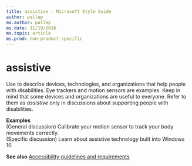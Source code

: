 ```yaml
---
title: assistive - Microsoft Style Guide
author: pallep
ms.author: pallep
ms.date: 11/19/2016
ms.topic: article
ms.prod: non-product-specific
---
```


# assistive

Use to
describe devices, technologies, and organizations that
help people with disabilities. Eye trackers and motion sensors are
examples. Keep in mind that some devices and organizations are useful to
everyone. Refer to them as *assistive* only in discussions about supporting people with disabilities.

**Examples**  
(General discussion) Calibrate your motion sensor to track your body movements correctly.  
(Specific discussion) Learn about assistive technology built into Windows 10.

**See also**  [Accessibility guidelines and requirements](/style-guide/accessibility/accessibility-guidelines-requirements)
